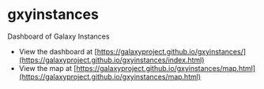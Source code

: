 # gxyinstances
Dashboard of Galaxy Instances


- View the dashboard at [https://galaxyproject.github.io/gxyinstances/](https://galaxyproject.github.io/gxyinstances/index.html)
- View the map at [https://galaxyproject.github.io/gxyinstances/map.html](https://galaxyproject.github.io/gxyinstances/map.html)
